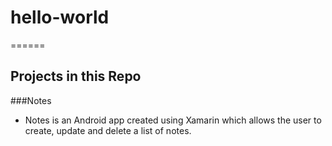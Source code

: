 # hello-world
======
## Projects in this Repo
###Notes
* Notes is an Android app created using Xamarin which allows the user to create, update and delete a list of notes.
